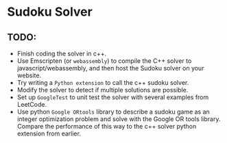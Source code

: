 # Sudoku Solver
## TODO:
- Finish coding the solver in c++.
- Use Emscripten (or `webassembly`) to compile the C++ solver to javascript/webassembly, and then host the Sudoku solver on your website.
- Try writing a `Python extension` to call the c++ sudoku solver.
- Modify the solver to detect if multiple solutions are possible.
- Set up `GoogleTest` to unit test the solver with several examples from LeetCode.
- Use python `Google ORtools` library to describe a sudoku game as an integer optimization problem and solve with the Google OR tools library. Compare the performance of this way to the c++ solver python extension from earlier.
